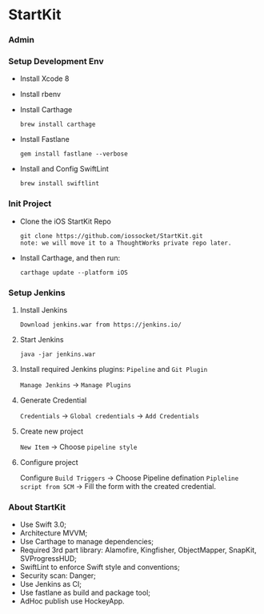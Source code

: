 # StartKit

### Admin

### Setup Development Env

* Install Xcode 8
* Install rbenv
* Install Carthage

	```
	brew install carthage
	```
* Install Fastlane

	```
	gem install fastlane --verbose
	```
* Install and Config SwiftLint

	```
	brew install swiftlint
	```

### Init Project
* Clone the iOS StartKit Repo

	```
	git clone https://github.com/iossocket/StartKit.git
	note: we will move it to a ThoughtWorks private repo later.
	```

* Install Carthage, and then run:

	```
	carthage update --platform iOS
	```

### Setup Jenkins

1. Install Jenkins

	```
	Download jenkins.war from https://jenkins.io/
	```

2. Start Jenkins

	```
	java -jar jenkins.war
	```

3. Install required Jenkins plugins: `Pipeline` and `Git Plugin`

	`Manage Jenkins` -> `Manage Plugins`

4. Generate Credential

	`Credentials` -> `Global credentials` -> `Add Credentials`

5. Create new project

	`New Item` -> Choose `pipeline style`

6. Configure project

	Configure `Build Triggers` -> Choose Pipeline defination `Pipleline script from SCM` -> Fill the form with the created credential.
	

### About StartKit
* Use Swift 3.0;
* Architecture MVVM;
* Use Carthage to manage dependencies;
* Required 3rd part library: Alamofire, Kingfisher, ObjectMapper, SnapKit, SVProgressHUD;
* SwiftLint to enforce Swift style and conventions;
* Security scan: Danger;
* Use Jenkins as CI;
* Use fastlane as build and package tool;
* AdHoc publish use HockeyApp.

